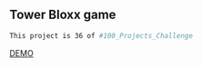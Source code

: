 ## Tower Bloxx game

```bash
This project is 36 of #100_Projects_Challenge
```

[DEMO](https://100.yablonev.art/36)
